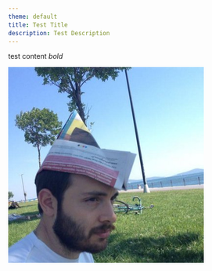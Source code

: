 ```yaml
---
theme: default
title: Test Title
description: Test Description
---
```


test content *bold*

![Cankut](./images/cankut.jpg)
